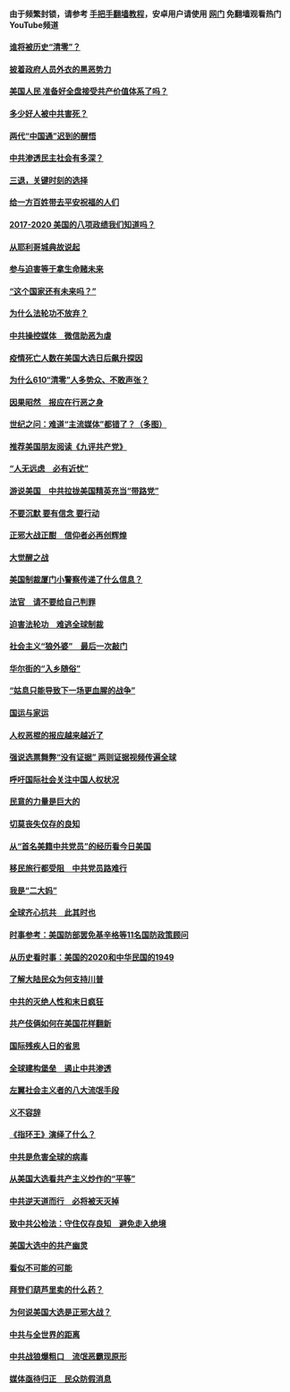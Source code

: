 #### 由于频繁封锁，请参考 [手把手翻墙教程](https://github.com/gfw-breaker/guides/wiki/)，安卓用户请使用 [网门](https://github.com/gfw-breaker/nogfw/blob/master/dl.md?t=02011700) 免翻墙观看热门YouTube频道 

#### [谁将被历史“清零”？](../pages/73/417485.md?t=02011700) 

#### [披着政府人员外衣的黑恶势力](../pages/73/417442.md?t=02011700) 

#### [美国人民 准备好全盘接受共产价值体系了吗？](../pages/73/417491.md?t=02011700) 

#### [多少好人被中共害死？](../pages/73/417144.md?t=02011700) 

#### [两代“中国通”迟到的醒悟](../pages/73/417064.md?t=02011700) 

#### [中共渗透民主社会有多深？](../pages/73/417063.md?t=02011700) 

#### [三退，关键时刻的选择](../pages/73/416969.md?t=02011700) 

#### [给一方百姓带去平安祝福的人们](../pages/73/416941.md?t=02011700) 

#### [2017-2020  美国的八项政绩我们知道吗？](../pages/73/416968.md?t=02011700) 

#### [从耶利哥城典故说起](../pages/73/416892.md?t=02011700) 

#### [参与迫害等于拿生命赌未来](../pages/73/416856.md?t=02011700) 

#### [“这个国家还有未来吗？”](../pages/73/416852.md?t=02011700) 

#### [为什么法轮功不放弃？](../pages/73/416864.md?t=02011700) 

#### [中共操控媒体　微信助恶为虐](../pages/73/416724.md?t=02011700) 

#### [疫情死亡人数在美国大选日后飙升探因](../pages/73/416606.md?t=02011700) 

#### [为什么610“清零”人多势众、不敢声张？](../pages/73/416632.md?t=02011700) 

#### [因果昭然　报应在行恶之身](../pages/73/416582.md?t=02011700) 

#### [世纪之问：难道“主流媒体”都错了？（多图）](../pages/73/416571.md?t=02011700) 

#### [推荐美国朋友阅读《九评共产党》](../pages/73/416510.md?t=02011700) 

#### [“人无远虑　必有近忧”](../pages/73/416513.md?t=02011700) 

#### [游说美国　中共拉拢美国精英充当“带路党”](../pages/73/416529.md?t=02011700) 

#### [不要沉默 要有信念 要行动](../pages/73/416457.md?t=02011700) 

#### [正邪大战正酣　信仰者必再创辉煌](../pages/73/416433.md?t=02011700) 

#### [大觉醒之战](../pages/73/416456.md?t=02011700) 

#### [美国制裁厦门小警察传递了什么信息？](../pages/73/416432.md?t=02011700) 

#### [法官　请不要给自己判罪](../pages/73/416379.md?t=02011700) 

#### [迫害法轮功　难逃全球制裁](../pages/73/416380.md?t=02011700) 

#### [社会主义“狼外婆”　最后一次敲门](../pages/73/416394.md?t=02011700) 

#### [华尔街的“入乡随俗”](../pages/73/416395.md?t=02011700) 

#### [“姑息只能导致下一场更血腥的战争”](../pages/73/416223.md?t=02011700) 

#### [国运与家运](../pages/73/416224.md?t=02011700) 

#### [人权恶棍的报应越来越近了](../pages/73/416276.md?t=02011700) 

#### [强说选票舞弊“没有证据” 两则证据视频传遍全球](../pages/73/416227.md?t=02011700) 

#### [呼吁国际社会关注中国人权状况](../pages/73/416135.md?t=02011700) 

#### [民意的力量是巨大的](../pages/73/416222.md?t=02011700) 

#### [切莫丧失仅存的良知](../pages/73/416134.md?t=02011700) 

#### [从“首名美籍中共党员”的经历看今日美国](../pages/73/416114.md?t=02011700) 

#### [移民旅行都受阻　中共党员路难行](../pages/73/416033.md?t=02011700) 

#### [我是“二大妈”](../pages/73/415529.md?t=02011700) 

#### [全球齐心抗共　此其时也](../pages/73/415989.md?t=02011700) 

#### [时事参考：美国防部罢免基辛格等11名国防政策顾问](../pages/73/415970.md?t=02011700) 

#### [从历史看时事：美国的2020和中华民国的1949](../pages/73/415949.md?t=02011700) 

#### [了解大陆民众为何支持川普](../pages/73/415950.md?t=02011700) 

#### [中共的灭绝人性和末日疯狂](../pages/73/415944.md?t=02011700) 

#### [共产伎俩如何在美国花样翻新](../pages/73/415908.md?t=02011700) 

#### [国际残疾人日的省思](../pages/73/415849.md?t=02011700) 

#### [全球建构堡垒　遏止中共渗透](../pages/73/415850.md?t=02011700) 

#### [左翼社会主义者的八大流氓手段](../pages/73/415802.md?t=02011700) 

#### [义不容辞](../pages/73/415807.md?t=02011700) 

#### [《指环王》演绎了什么？](../pages/73/415739.md?t=02011700) 

#### [中共是危害全球的病毒](../pages/73/415569.md?t=02011700) 

#### [从美国大选看共产主义炒作的“平等”](../pages/73/415654.md?t=02011700) 

#### [中共逆天道而行　必将被天灭掉](../pages/73/415626.md?t=02011700) 

#### [致中共公检法：守住仅存良知　避免走入绝境](../pages/73/415627.md?t=02011700) 

#### [美国大选中的共产幽灵](../pages/73/415618.md?t=02011700) 

#### [看似不可能的可能](../pages/73/415619.md?t=02011700) 

#### [拜登们葫芦里卖的什么药？](../pages/73/415531.md?t=02011700) 

#### [为何说美国大选是正邪大战？](../pages/73/415530.md?t=02011700) 

#### [中共与全世界的距离](../pages/73/415435.md?t=02011700) 

#### [中共战狼爆粗口　流氓恶霸现原形](../pages/73/415426.md?t=02011700) 

#### [媒体亟待归正　民众防假消息](../pages/73/415402.md?t=02011700) 

